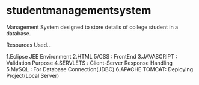 # studentmanagementsystem

Management System designed to store details of college student in a database.

Resources Used...

1.Eclipse JEE Environment</n>
2.HTML 5/CSS : FrontEnd</n>
3.JAVASCRIPT : Validation Purpose</n>
4.SERVLETS : Client-Server Response Handling</n>
5.MySQL : For Database Connection(JDBC)</n>
6.APACHE TOMCAT: Deploying Project(Local Server)</n>
